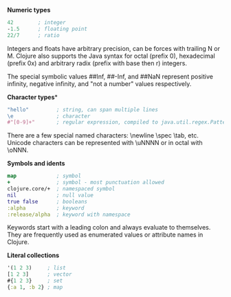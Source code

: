 **Numeric types**

```clojure
42        ; integer
-1.5      ; floating point
22/7      ; ratio
```
Integers and floats have arbitrary precision, can be forces with trailing N or M.
Clojure also supports the Java syntax for octal (prefix 0), hexadecimal (prefix
0x) and arbitrary radix (prefix with base then r) integers.

The special symbolic values ##Inf, ##-Inf, and ##NaN represent positive
infinity, negative infinity, and "not a number" values respectively.

**Character types***

```clojure
"hello"         ; string, can span multiple lines
\e              ; character
#"[0-9]+"       ; regular expression, compiled to java.util.regex.Pattern objects
```

There are a few special named characters: \newline \spec \tab, etc. Unicode
characters can be represented with \uNNNN or in octal with \oNNN.

**Symbols and idents**

```clojure
map             ; symbol
+               ; symbol - most punctuation allowed
clojure.core/+  ; namespaced symbol
nil             ; null value
true false      ; booleans
:alpha          ; keyword
:release/alpha  ; keyword with namespace
```

Keywords start with a leading colon and always evaluate to themselves. They are
frequently used as enumerated values or attribute names in Clojure.

**Literal collections**

```clojure
'(1 2 3)     ; list
[1 2 3]      ; vector
#{1 2 3}     ; set
{:a 1, :b 2} ; map
```
